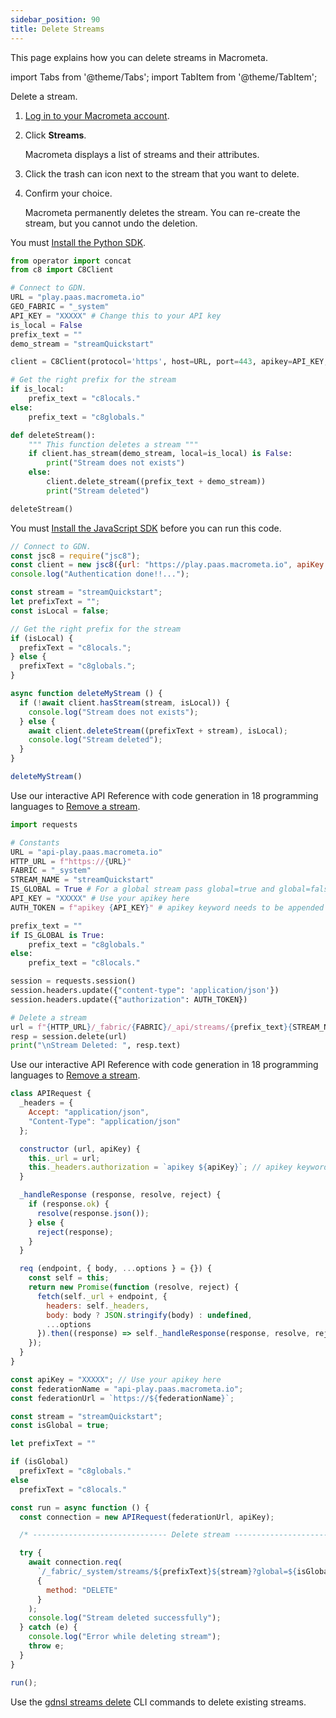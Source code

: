 ```yaml
---
sidebar_position: 90
title: Delete Streams
---
```


This page explains how you can delete streams in Macrometa.

import Tabs from '@theme/Tabs';
import TabItem from '@theme/TabItem';

<Tabs groupId="operating-systems">
<TabItem value="console" label="Web Console">

Delete a stream.

1. [Log in to your Macrometa account](https://auth-play.macrometa.io/).
1. Click **Streams**.

   Macrometa displays a list of streams and their attributes.

1. Click the trash can icon next to the stream that you want to delete.
1. Confirm your choice.

    Macrometa permanently deletes the stream. You can re-create the stream, but you cannot undo the deletion.

</TabItem>
<TabItem value="py" label="Python SDK">

You must [Install the Python SDK](../../sdks/install-sdks.md).

```py
from operator import concat
from c8 import C8Client

# Connect to GDN.
URL = "play.paas.macrometa.io"
GEO_FABRIC = "_system"
API_KEY = "XXXXX" # Change this to your API key
is_local = False
prefix_text = ""
demo_stream = "streamQuickstart"

client = C8Client(protocol='https', host=URL, port=443, apikey=API_KEY, geofabric=GEO_FABRIC)

# Get the right prefix for the stream
if is_local:
    prefix_text = "c8locals."
else:
    prefix_text = "c8globals."

def deleteStream():
    """ This function deletes a stream """
    if client.has_stream(demo_stream, local=is_local) is False:
        print("Stream does not exists")
    else:
        client.delete_stream((prefix_text + demo_stream))
        print("Stream deleted")

deleteStream()
```

</TabItem>
<TabItem value="js" label="JavaScript SDK">

You must [Install the JavaScript SDK](../../sdks/install-sdks.md) before you can run this code.

```js
// Connect to GDN.
const jsc8 = require("jsc8");
const client = new jsc8({url: "https://play.paas.macrometa.io", apiKey: "XXXXX", fabricName: "_system"});
console.log("Authentication done!!...");

const stream = "streamQuickstart";
let prefixText = "";
const isLocal = false;

// Get the right prefix for the stream
if (isLocal) {
  prefixText = "c8locals.";
} else {
  prefixText = "c8globals.";
}

async function deleteMyStream () {
  if (!await client.hasStream(stream, isLocal)) {
    console.log("Stream does not exists");
  } else {
    await client.deleteStream((prefixText + stream), isLocal);
    console.log("Stream deleted");
  }
}

deleteMyStream()
```

</TabItem>
<TabItem value="api-py" label="API - Python">

Use our interactive API Reference with code generation in 18 programming languages to [Remove a stream](https://www.macrometa.com/docs/api#/operations/DeleteStream).

```py
import requests

# Constants
URL = "api-play.paas.macrometa.io"
HTTP_URL = f"https://{URL}"
FABRIC = "_system"
STREAM_NAME = "streamQuickstart"
IS_GLOBAL = True # For a global stream pass global=true and global=false for local stream
API_KEY = "XXXXX" # Use your apikey here
AUTH_TOKEN = f"apikey {API_KEY}" # apikey keyword needs to be appended

prefix_text = ""
if IS_GLOBAL is True:
    prefix_text = "c8globals."
else:
    prefix_text = "c8locals."

session = requests.session()
session.headers.update({"content-type": 'application/json'})
session.headers.update({"authorization": AUTH_TOKEN})

# Delete a stream
url = f"{HTTP_URL}/_fabric/{FABRIC}/_api/streams/{prefix_text}{STREAM_NAME}?global={IS_GLOBAL}"
resp = session.delete(url)
print("\nStream Deleted: ", resp.text) 
```

</TabItem>
<TabItem value="api-js" label="API - JS">

Use our interactive API Reference with code generation in 18 programming languages to [Remove a stream](https://www.macrometa.com/docs/api#/operations/DeleteStream).

```js
class APIRequest {
  _headers = {
    Accept: "application/json",
    "Content-Type": "application/json"
  };

  constructor (url, apiKey) {
    this._url = url;
    this._headers.authorization = `apikey ${apiKey}`; // apikey keyword needs to be appended
  }

  _handleResponse (response, resolve, reject) {
    if (response.ok) {
      resolve(response.json());
    } else {
      reject(response);
    }
  }

  req (endpoint, { body, ...options } = {}) {
    const self = this;
    return new Promise(function (resolve, reject) {
      fetch(self._url + endpoint, {
        headers: self._headers,
        body: body ? JSON.stringify(body) : undefined,
        ...options
      }).then((response) => self._handleResponse(response, resolve, reject));
    });
  }
}

const apiKey = "XXXXX"; // Use your apikey here
const federationName = "api-play.paas.macrometa.io";
const federationUrl = `https://${federationName}`;

const stream = "streamQuickstart";
const isGlobal = true;

let prefixText = ""

if (isGlobal)
  prefixText = "c8globals."
else
  prefixText = "c8locals."

const run = async function () {
  const connection = new APIRequest(federationUrl, apiKey);

  /* ------------------------------ Delete stream ----------------------------- */

  try {
    await connection.req(
      `/_fabric/_system/streams/${prefixText}${stream}?global=${isGlobal}`,
      {
        method: "DELETE"
      }
    );
    console.log("Stream deleted successfully");
  } catch (e) {
    console.log("Error while deleting stream");
    throw e;
  }
}

run();
```
</TabItem>
<TabItem value="cli" label="CLI">

Use the [gdnsl streams delete](../../cli/streams-cli.md#gdnsl-streams-delete) CLI commands to delete existing streams.

</TabItem>
</Tabs>
